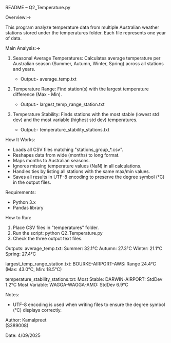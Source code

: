README – Q2_Temperature.py

Overview:->

This program analyze temperature data from multiple Australian weather stations stored 
under the temperatures folder. Each file represents one year of data.

Main Analysis:->
1. Seasonal Average Temperatures:  Calculates average temperature per Australian season (Summer, Autumn, Winter, Spring) 
     across all stations and years.
   - Output:- average_temp.txt

2. Temperature Range: Find station(s) with the largest temperature difference (Max - Min).
   - Output:- largest_temp_range_station.txt

3. Temperature Stability: Finds stations with the most stable (lowest std dev) and the most variable (highest std dev) temperatures.
   - Output:- temperature_stability_stations.txt

How It Works:
- Loads all CSV files matching "stations_group_*.csv".
- Reshapes data from wide (months) to long format.
- Maps months to Australian seasons.
- Ignores missing temperature values (NaN) in all calculations.
- Handles ties by listing all stations with the same max/min values.
- Saves all results in UTF-8 encoding to preserve the degree symbol (°C) in the output files.

Requirements:
- Python 3.x
- Pandas library

How to Run:
1. Place CSV files in "temperatures" folder.
2. Run the script:
       python Q2_Temperature.py
3. Check the three output text files.

Outputs:
average_temp.txt:
Summer: 32.1°C
Autumn: 27.3°C
Winter: 21.1°C
Spring: 27.4°C

largest_temp_range_station.txt:
BOURKE-AIRPORT-AWS: Range 24.4°C (Max: 43.0°C, Min: 18.5°C)

temperature_stability_stations.txt:
Most Stable: DARWIN-AIRPORT: StdDev 1.2°C
Most Variable: WAGGA-WAGGA-AMO: StdDev 6.9°C

Notes:
- UTF-8 encoding is used when writing files to ensure the degree symbol (°C) displays correctly.

Author:
Kamalpreet  
(S389008)

Date:
4/09/2025
